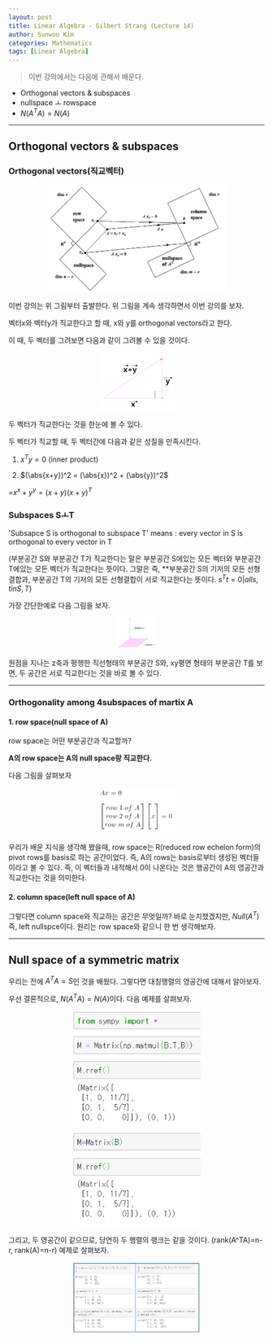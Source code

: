 ```yaml
---
layout: post
title: Linear Algebra - Gilbert Strang (Lecture 14)
author: Sunwoo Kim
categories: Mathematics
tags: [Linear Algebra]
---
```

>이번 강의에서는 다음에 관해서 배운다.
- Orthogonal vectors & subspaces
- nullspace ㅗ rowspace
- $N(A^TA) = N(A)$

---
## Orthogonal vectors & subspaces

### Orthogonal vectors(직교벡터)

<center><img src="/public/img/2019-07-09-linear algebra-lecture14/img01.png" width="70%"></center>

이번 강의는 위 그림부터 출발한다. 위 그림을 계속 생각하면서 이번 강의를 보자.

벡터x와 벡터y가 직교한다고 할 때, x와 y를 orthogonal vectors라고 한다.

이 때, 두 벡터를 그려보면 다음과 같이 그려볼 수 있을 것이다.
<center><img src="/public/img/2019-07-09-linear algebra-lecture14/img02.png" width="30%"></center>

두 벡터가 직교한다는 것을 한눈에 볼 수 있다.

두 벡터가 직교할 때, 두 벡터간에 다음과 같은 성질을 만족시킨다.

1. $x^Ty=0$ (inner product)

2. $(\abs{x+y})^2 = (\abs{x})^2 + (\abs{y})^2$

=$x^x + y^y = (x+y)(x+y)^T$

### Subspaces SㅗT

'Subsapce S is orthogonal to subspace T' means : every vector in S is 
orthogonal to every vector in T

(부분공간 S와 부분공간 T가 직교한다는 말은 부분공간 S에있는 모든 벡터와 부분공간 T에있는
 모든 벡터가 직교한다는 뜻이다. 그말은 즉, **부분공간 S의 기저의 모든 선형결합과, 부분공간 T의 기저의
 모든 선형결합이 서로 직교한다는 뜻이다. ${s^Tt=0 |all s, t in S, T}$)
 
 가장 간단한예로 다음 그림을 보자.
 <center><img src="/public/img/2019-07-09-linear algebra-lecture14/img03.png" width="15%"></center>
 
 원점을 지나는 z축과 평행한 직선형태의 부분공간 S와, xy평면 형태의 부분공간 T를 보면, 두 공간은 
 서로 직교한다는 것을 바로 볼 수 있다.
 
 ---
 ### Orthogonality among 4subspaces of martix A
 
 #### 1. row space(null space of A)
 row space는 어떤 부분공간과 직교할까?
 
 **A의 row space는 A의 null space랑 직교한다.**
 
 다음 그림을 살펴보자
 <center><img src="/public/img/2019-07-09-linear algebra-lecture14/img04.png" width="30%"></center>
 
 우리가 배운 지식을 생각해 봤을때, row space는 R(reduced row echelon form)의 pivot rows를 
 basis로 하는 공간이었다. 즉, A의 rows는 basis로부터 생성된 벡터들이라고 볼 수 있다. 즉, 이 벡터들과 
 내적해서 0이 나온다는 것은 행공간이 A의 영공간과 직교한다는 것을 의미한다.
 
 
#### 2. column space(left null space of A)
그렇다면 column space와 직교하는 공간은 무엇일까? 바로 눈치챘겠지만, $Null(A^T)$ 
즉, left nullspce이다. 원리는 row space와 같으니 한 번 생각해보자.

---
## Null space of a symmetric matrix

우리는 전에 $A^TA = S$인 것을 배웠다. 그렇다면 대칭행렬의 영공간에 대해서 알아보자.

우선 결론적으로, $N(A^TA)=N(A)$이다. 다음 예제를 살펴보자.
 <center><img src="/public/img/2019-07-09-linear algebra-lecture14/img05.png" width="50%"></center>
 
 
 그리고, 두 영공간이 같으므로, 당연히 두 행렬의 랭크는 같을 것이다.
 (rank(A^TA)=n-r, rank(A)=n-r) 예제로 살펴보자.
  <center><img src="/public/img/2019-07-09-linear algebra-lecture14/img06.png" width="50%"></center>
 



 
 
 







